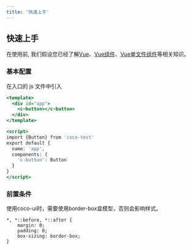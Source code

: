 ```yaml
---
title: '快速上手'
---
```


## 快速上手
在使用前, 我们假设您已经了解[Vue](https://cn.vuejs.org/v2/guide/)、[Vue组件](https://cn.vuejs.org/v2/guide/components-registration.html)、[Vue单文件组件](https://cn.vuejs.org/v2/guide/single-file-components.html)等相关知识。

### 基本配置
在入口的 js 文件中引入
```asp
<template>
  <div id="app">
    <c-button></c-button>
  </div>
</template>

<script>
import {Button} from 'coco-test'
export default {
  name: 'app',
  components: {
    'c-button': Button
  }
}
</script>
```
### 前置条件
使用coco-ui时，需要使用border-box盒模型，否则会影响样式。
```
*, *::before, *::after {
    margin: 0;
    padding: 0;
    box-sizing: border-box;
}
```